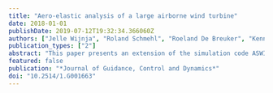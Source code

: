 ```yaml
---
title: "Aero-elastic analysis of a large airborne wind turbine"
date: 2018-01-01
publishDate: 2019-07-12T19:32:34.366060Z
authors: ["Jelle Wijnja", "Roland Schmehl", "Roeland De Breuker", "Kenny Jensen", "Damon Vander Lind"]
publication_types: ["2"]
abstract: "This paper presents an extension of the simulation code ASWING to aeroelastic analysis of an airborne wind turbine. The device considered in this study consists of a tethered rigid wing with onboard-mounted wind turbines designed for wind energy harvesting in crosswind flight operation. The electrically conducting tether is deployed from a ground station and represented as a linear elastic spring with stiffness, mass, and frontal area emulating the properties of the real tether. The tether splits into several bridle lines to distribute the load transfer from the wing and to some degree also constrain its roll motion. The comparatively short bridle lines are considered to be inelastic with insignificant mass and aerodynamic drag contributions. The simulation model is validated by wind tunnel tests of a simplified scale model of the bridled wing. The comparison of computed and measured dynamic aeroelastic response shows that the tether force and the geometry of the bridle line system can strongly influence the flutter speed of the wing. In a final step, the simulation model is used to analyze the divergence, control reversal and effectiveness, and flutter behavior of a next-generation large-scale airborne wind turbine. The results confirm the significant influence of the geometry of the bridle line system on static and dynamic aeroelastic phenomena. It is concluded that classical methods used for suppression of aeroelastic instabilities can be applied to bridled wings only if this influence is taken into account."
featured: false
publication: "*Journal of Guidance, Control and Dynamics*"
doi: "10.2514/1.G001663"
---
```

